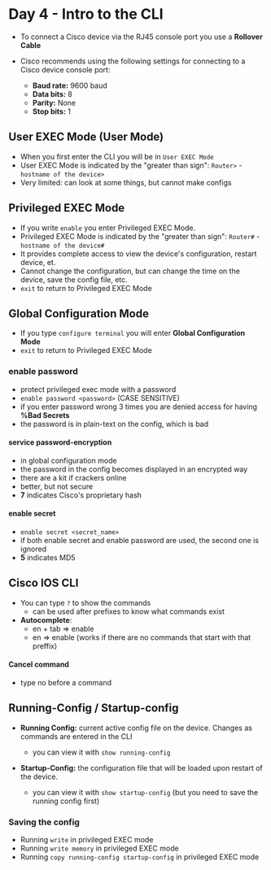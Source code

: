 # Day 4 - Intro to the CLI

- To connect a Cisco device via the RJ45 console port you use a **Rollover Cable**

- Cisco recommends using the following settings for connecting to a Cisco device console port:

    - **Baud rate:** 9600 baud
    - **Data bits:** 8
    - **Parity:** None
    - **Stop bits:** 1

## User EXEC Mode (User Mode)

- When you first enter the CLI you will be in `User EXEC Mode`
- User EXEC Mode is indicated by the "greater than sign": `Router>` - `hostname of the device>`
- Very limited: can look at some things, but cannot make configs

## Privileged EXEC Mode
- If you write `enable` you enter Privileged EXEC Mode.
- Privileged EXEC Mode is indicated by the "greater than sign": `Router#` - `hostname of the device#`
- It provides complete access to view the device's configuration, restart device, et.
- Cannot change the configuration, but can change the time on the device, save the config file, etc.
- `exit` to return to Privileged EXEC Mode

## Global Configuration Mode
- If you type `configure terminal` you will enter **Global Configuration Mode**
- `exit` to return to Privileged EXEC Mode

### enable password
- protect privileged exec mode with a password
- `enable password <password>` (CASE SENSITIVE)
- if you enter password wrong 3 times you are denied access for having **%Bad Secrets**
- the password is in plain-text on the config, which is bad

#### service password-encryption
- in global configuration mode
- the password in the config becomes displayed in an encrypted way 
- there are a kit if crackers online
- better, but not secure
- **7** indicates Cisco's proprietary hash

#### enable secret
- `enable secret <secret_name>`
- if both enable secret and enable password are used, the second one is ignored
- **5** indicates MD5

## Cisco IOS CLI

- You can type `?` to show the commands
    - can be used after prefixes to know what commands exist
- **Autocomplete**: 
    - en + tab => enable
    - en => enable (works if there are no commands that start with that preffix)

#### Cancel command
- type no before a command

## Running-Config / Startup-config

- **Running Config:** current active config file on the device. Changes as commands are entered in the CLI
    - you can view it with `show running-config`

- **Startup-Config:** the configuration file that will be loaded upon restart of the device.
    - you can view it with `show startup-config` (but you need to save the running config first)

### Saving the config

- Running `write` in privileged EXEC mode
- Running `write memory` in privileged EXEC mode
- Running `copy running-config startup-config` in privileged EXEC mode